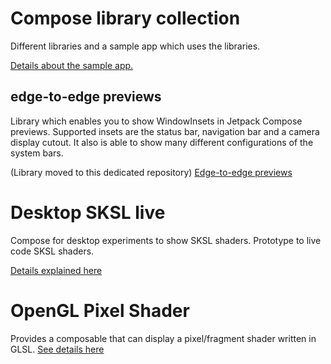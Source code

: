 # Compose library collection

Different libraries and a sample app which uses the libraries.

[Details about the sample app.](app/README.md)

## edge-to-edge previews
Library which enables you to show WindowInsets in Jetpack Compose previews. Supported insets are the status bar, navigation bar and a camera display cutout. It also is able to show many different configurations of the system bars.

(Library moved to this dedicated repository)
[Edge-to-edge previews](https://github.com/timo-drick/compose_edge_to_edge_preview)

# Desktop SKSL live

Compose for desktop experiments to show SKSL shaders.
Prototype to live code SKSL shaders.

[Details explained here](desktop_sksl_live/README.md)

# OpenGL Pixel Shader 

Provides a composable that can display a pixel/fragment shader written in GLSL.
[See details here](opengl_pixel_shader/README.md)
